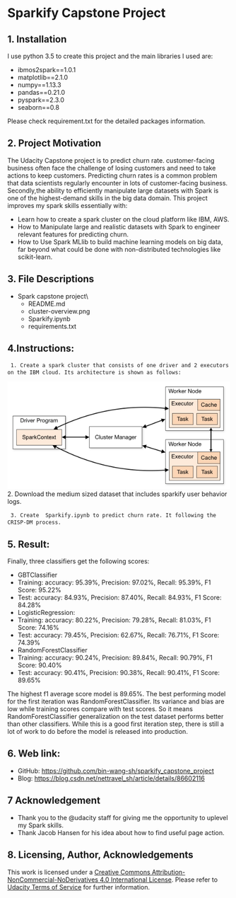 # Sparkify Capstone Project

## 1. Installation
I use python 3.5 to create this project and the main libraries I used are:
- ibmos2spark==1.0.1
- matplotlib==2.1.0
- numpy==1.13.3
- pandas==0.21.0
- pyspark==2.3.0
- seaborn==0.8

Please check requirement.txt for the detailed packages information.

## 2. Project Motivation
The Udacity Capstone project is to predict churn rate.  customer-facing business often  face the challenge of losing customers and need to take actions to keep customers. Predicting churn rates is a common problem that data scientists regularly encounter in lots of customer-facing business.
Secondly,the ability to efficiently manipulate large datasets with Spark is one of the highest-demand skills in the big data domain. This project improves my spark skills essentially with:
 - Learn how to create a spark cluster on the cloud platform like IBM, AWS.
 - How to Manipulate large and realistic datasets with Spark to engineer relevant features for predicting churn.
 - How to Use Spark MLlib to build machine learning models on big data, far beyond what could be done with non-distributed technologies like scikit-learn.

## 3. File Descriptions

- Spark capstone project\
   - README.md
   - cluster-overview.png
   - Sparkify.ipynb
   - requirements.txt

## 4.Instructions:

     1. Create a spark cluster that consists of one driver and 2 executors on the IBM cloud. Its architecture is shown as follows:
![Spark cluster](cluster-overview.png 'cluster-overview')
     2. Download the  medium sized dataset that includes sparkify user behavior logs.

     3. Create  Sparkify.ipynb to predict churn rate. It following the CRISP-DM process.
## 5. Result:
Finally, three classifiers get the following scores:
- GBTClassifier
 - Training: accuracy: 95.39%, Precision: 97.02%, Recall: 95.39%, F1 Score: 95.22%
 - Test:	 accuracy: 84.93%, Precision: 87.40%, Recall: 84.93%, F1 Score: 84.28%
- LogisticRegression:
 - Training: accuracy: 80.22%, Precision: 79.28%, Recall: 81.03%, F1 Score: 74.16%
 - Test:	 accuracy: 79.45%, Precision: 62.67%, Recall: 76.71%, F1 Score: 74.39%
- RandomForestClassifier
 - Training: accuracy: 90.24%, Precision: 89.84%, Recall: 90.79%, F1 Score: 90.40%
 - Test:	 accuracy: 90.41%, Precision: 90.38%, Recall: 90.41%, F1 Score: 89.65%

The highest f1 average score model is 89.65%. The best performing model for the first iteration was RandomForestClassifier. Its variance and bias are low while training scores compare with test scores.  So it means RandomForestClassifier generalization on the test dataset performs better than other classifiers. While this is a good first iteration step, there is still a lot of work to do before the model is released into production.

## 6. Web link:
   - GitHub: https://github.com/bin-wang-sh/sparkify_capstone_project
   - Blog: https://blog.csdn.net/nettravel_sh/article/details/86602116

## 7 Acknowledgement

- Thank you to the @udacity staff for giving me the opportunity to uplevel my Spark skills.
- Thank Jacob Hansen for his idea about how to find useful page action.

## 8. Licensing, Author, Acknowledgements
This work is licensed under a [Creative Commons  Attribution-NonCommercial-NoDerivatives 4.0 International License](http://creativecommons.org/licenses/by-nc-nd/4.0/). Please refer to [Udacity Terms of Service](https://www.udacity.com/legal) for further information.
